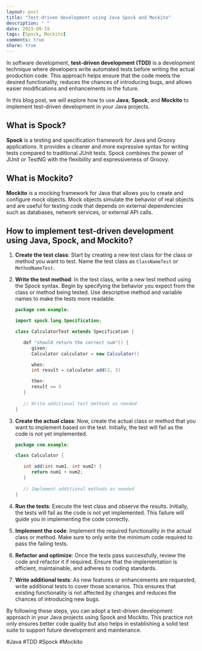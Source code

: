 ```yaml
---
layout: post
title: "Test-driven development using Java Spock and Mockito"
description: " "
date: 2023-09-19
tags: [Spock, Mockito]
comments: true
share: true
---
```


In software development, **test-driven development (TDD)** is a development technique where developers write automated tests before writing the actual production code. This approach helps ensure that the code meets the desired functionality, reduces the chances of introducing bugs, and allows easier modifications and enhancements in the future.

In this blog post, we will explore how to use **Java**, **Spock**, and **Mockito** to implement test-driven development in your Java projects.

## What is Spock?

**Spock** is a testing and specification framework for Java and Groovy applications. It provides a cleaner and more expressive syntax for writing tests compared to traditional JUnit tests. Spock combines the power of JUnit or TestNG with the flexibility and expressiveness of Groovy.

## What is Mockito?

**Mockito** is a mocking framework for Java that allows you to create and configure mock objects. Mock objects simulate the behavior of real objects and are useful for testing code that depends on external dependencies such as databases, network services, or external API calls.

## How to implement test-driven development using Java, Spock, and Mockito?

1. **Create the test class**: Start by creating a new test class for the class or method you want to test. Name the test class as `ClassNameTest` or `MethodNameTest`.

2. **Write the test method**: In the test class, write a new test method using the Spock syntax. Begin by specifying the behavior you expect from the class or method being tested. Use descriptive method and variable names to make the tests more readable.

   ```java
   package com.example;

   import spock.lang.Specification;

   class CalculatorTest extends Specification {

      def "should return the correct sum"() {
         given:
         Calculator calculator = new Calculator()

         when:
         int result = calculator.add(2, 3)

         then:
         result == 5
      }
      
      // Write additional test methods as needed
   }
   ```

3. **Create the actual class**: Now, create the actual class or method that you want to implement based on the test. Initially, the test will fail as the code is not yet implemented.

   ```java
   package com.example;

   class Calculator {

      int add(int num1, int num2) {
         return num1 + num2;
      }
      
      // Implement additional methods as needed
   }
   ```

4. **Run the tests**: Execute the test class and observe the results. Initially, the tests will fail as the code is not yet implemented. This failure will guide you in implementing the code correctly.

5. **Implement the code**: Implement the required functionality in the actual class or method. Make sure to only write the minimum code required to pass the failing tests.

6. **Refactor and optimize**: Once the tests pass successfully, review the code and refactor it if required. Ensure that the implementation is efficient, maintainable, and adheres to coding standards.

7. **Write additional tests**: As new features or enhancements are requested, write additional tests to cover those scenarios. This ensures that existing functionality is not affected by changes and reduces the chances of introducing new bugs.

By following these steps, you can adopt a test-driven development approach in your Java projects using Spock and Mockito. This practice not only ensures better code quality but also helps in establishing a solid test suite to support future development and maintenance.

#Java #TDD #Spock #Mockito